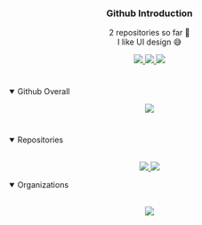 <h3 align="center"> Github Introduction </h2>
<p align="center">
  <a> 2 repositories so far 🤟 </a>
  <br>
  <a2> I like UI design 😅 </a2>
</p>
<p align="center">
  <a href="https://www.tutorialspoint.com/xaml/index.htm" title="XAML">
    <img src="https://cdn.discordapp.com/attachments/780958889356820510/824814012679716885/output-onlinepngtools1.png">
  </a>
  <a href="https://www.w3schools.com/html/" title="HTML">
    <img src="https://cdn.discordapp.com/attachments/780958889356820510/824814458311278663/output-onlinepngtools2.png">
  </a>
    <a href="https://www.w3schools.com/css/" title="CSS">
    <img src="https://cdn.discordapp.com/attachments/780958889356820510/824814880489078796/output-onlinepngtools3.png">
  </a>
  <h1 align="center"></h1>
</p>
<details open>
  <p align="center">
  <a href="https://github-readme-stats.vercel.app/api?username=ZeraTS&theme=omni&show_icons=true" title="XAML">
    <img src="https://github-readme-stats.vercel.app/api?username=ZeraTS&theme=omni&show_icons=true">
  </a>
 
  <h1 align="center"></h1>
  <summary>
    Github Overall
  </summary>
</p>
</details>
<p align="center">
<details open>
   <p align="center">
     <br>
  <a href="https://github.com/ZeraTS/Eden" title="XAML">
    <img src="https://github-readme-stats.vercel.app/api/pin/?username=ZeraTS&repo=Eden&bg_color=191622&title_color=DA68AB&text_color=fff&layout=compact">
  </a>
   <a href="https://github.com/ZeraTS/AuthGGMaterialAdminPanel" title="XAML">
    <img src="https://github-readme-stats.vercel.app/api/pin/?username=ZeraTS&repo=Eden&bg_color=191622&title_color=DA68AB&text_color=fff&layout=compact">
  </a>
         
     
  <summary>
    Repositories
  </summary>
</details>
<details open>
  <p align="center">
     <br>
  <a href="https://github.com/ZeraTS/Eden" title="XAML">
    <img src="https://github-readme-stats.vercel.app/api/pin/?username=ZeraTS&repo=Eden&bg_color=191622&title_color=DA68AB&text_color=fff&layout=compact">
  </a>
    <summary>
      Organizations
    </summary>
</details>
